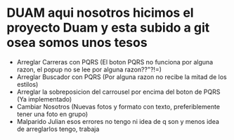 # DUAM aqui nosotros hicimos el proyecto Duam y esta subido a git osea somos unos tesos
* Arreglar Carreras con PQRS (El boton PQRS no funciona por alguna razon, el popup no se lee por alguna razon??"?!=)
* Arreglar Buscador con PQRS (Por alguna razon no recibe la mitad de los estilos)
* Arreglar la sobreposicion del carrousel por encima del boton de PQRS (Ya implementado)
* Cambiar Nosotros (Nuevas fotos y formato con texto, preferiblemente tener una foto en grupo)
* Malparido Julian esos errores no tengo ni idea de q son y menos idea de arreglarlos tengo, trabaja 
